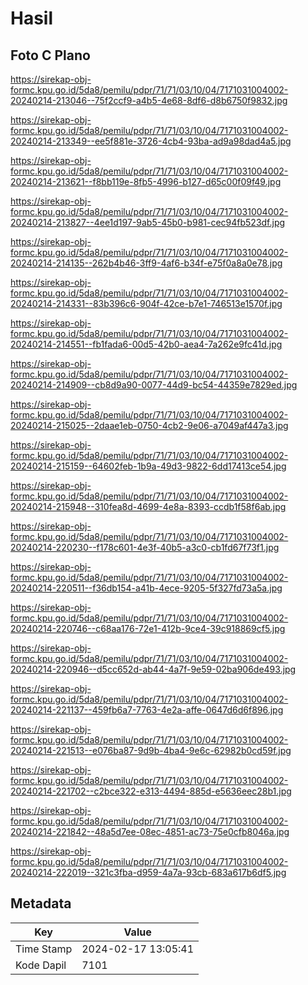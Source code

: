 # Hasil

## Foto C Plano

https://sirekap-obj-formc.kpu.go.id/5da8/pemilu/pdpr/71/71/03/10/04/7171031004002-20240214-213046--75f2ccf9-a4b5-4e68-8df6-d8b6750f9832.jpg

https://sirekap-obj-formc.kpu.go.id/5da8/pemilu/pdpr/71/71/03/10/04/7171031004002-20240214-213349--ee5f881e-3726-4cb4-93ba-ad9a98dad4a5.jpg

https://sirekap-obj-formc.kpu.go.id/5da8/pemilu/pdpr/71/71/03/10/04/7171031004002-20240214-213621--f8bb119e-8fb5-4996-b127-d65c00f09f49.jpg

https://sirekap-obj-formc.kpu.go.id/5da8/pemilu/pdpr/71/71/03/10/04/7171031004002-20240214-213827--4ee1d197-9ab5-45b0-b981-cec94fb523df.jpg

https://sirekap-obj-formc.kpu.go.id/5da8/pemilu/pdpr/71/71/03/10/04/7171031004002-20240214-214135--262b4b46-3ff9-4af6-b34f-e75f0a8a0e78.jpg

https://sirekap-obj-formc.kpu.go.id/5da8/pemilu/pdpr/71/71/03/10/04/7171031004002-20240214-214331--83b396c6-904f-42ce-b7e1-746513e1570f.jpg

https://sirekap-obj-formc.kpu.go.id/5da8/pemilu/pdpr/71/71/03/10/04/7171031004002-20240214-214551--fb1fada6-00d5-42b0-aea4-7a262e9fc41d.jpg

https://sirekap-obj-formc.kpu.go.id/5da8/pemilu/pdpr/71/71/03/10/04/7171031004002-20240214-214909--cb8d9a90-0077-44d9-bc54-44359e7829ed.jpg

https://sirekap-obj-formc.kpu.go.id/5da8/pemilu/pdpr/71/71/03/10/04/7171031004002-20240214-215025--2daae1eb-0750-4cb2-9e06-a7049af447a3.jpg

https://sirekap-obj-formc.kpu.go.id/5da8/pemilu/pdpr/71/71/03/10/04/7171031004002-20240214-215159--64602feb-1b9a-49d3-9822-6dd17413ce54.jpg

https://sirekap-obj-formc.kpu.go.id/5da8/pemilu/pdpr/71/71/03/10/04/7171031004002-20240214-215948--310fea8d-4699-4e8a-8393-ccdb1f58f6ab.jpg

https://sirekap-obj-formc.kpu.go.id/5da8/pemilu/pdpr/71/71/03/10/04/7171031004002-20240214-220230--f178c601-4e3f-40b5-a3c0-cb1fd67f73f1.jpg

https://sirekap-obj-formc.kpu.go.id/5da8/pemilu/pdpr/71/71/03/10/04/7171031004002-20240214-220511--f36db154-a41b-4ece-9205-5f327fd73a5a.jpg

https://sirekap-obj-formc.kpu.go.id/5da8/pemilu/pdpr/71/71/03/10/04/7171031004002-20240214-220746--c68aa176-72e1-412b-9ce4-39c918869cf5.jpg

https://sirekap-obj-formc.kpu.go.id/5da8/pemilu/pdpr/71/71/03/10/04/7171031004002-20240214-220946--d5cc652d-ab44-4a7f-9e59-02ba906de493.jpg

https://sirekap-obj-formc.kpu.go.id/5da8/pemilu/pdpr/71/71/03/10/04/7171031004002-20240214-221137--459fb6a7-7763-4e2a-affe-0647d6d6f896.jpg

https://sirekap-obj-formc.kpu.go.id/5da8/pemilu/pdpr/71/71/03/10/04/7171031004002-20240214-221513--e076ba87-9d9b-4ba4-9e6c-62982b0cd59f.jpg

https://sirekap-obj-formc.kpu.go.id/5da8/pemilu/pdpr/71/71/03/10/04/7171031004002-20240214-221702--c2bce322-e313-4494-885d-e5636eec28b1.jpg

https://sirekap-obj-formc.kpu.go.id/5da8/pemilu/pdpr/71/71/03/10/04/7171031004002-20240214-221842--48a5d7ee-08ec-4851-ac73-75e0cfb8046a.jpg

https://sirekap-obj-formc.kpu.go.id/5da8/pemilu/pdpr/71/71/03/10/04/7171031004002-20240214-222019--321c3fba-d959-4a7a-93cb-683a617b6df5.jpg


## Metadata

| Key        | Value               |
| ---------- | ------------------- |
| Time Stamp | 2024-02-17 13:05:41 |
| Kode Dapil | 7101                |



